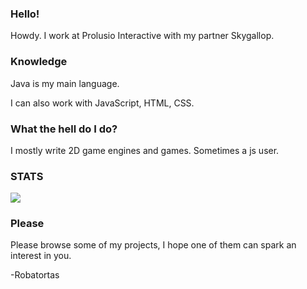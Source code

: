 ### Hello!

Howdy.
I work at Prolusio Interactive with my partner Skygallop.

### Knowledge
Java is my main language.

I can also work with JavaScript, HTML, CSS.

### What the hell do I do?
I mostly write 2D game engines and games.
Sometimes a js user.

### STATS
<img src="https://github-readme-stats.vercel.app/api?username=Robatortas&&show_icons=true&title_color=ffffff&icon_color=DABB47&text_color=daf7dc&bg_color=151515">
<!--<img src="https://github-readme-stats.vercel.app/api/top-langs/?username=robatortas">-->

### Please
Please browse some of my projects, I hope one of them can spark an interest in you.

-Robatortas
